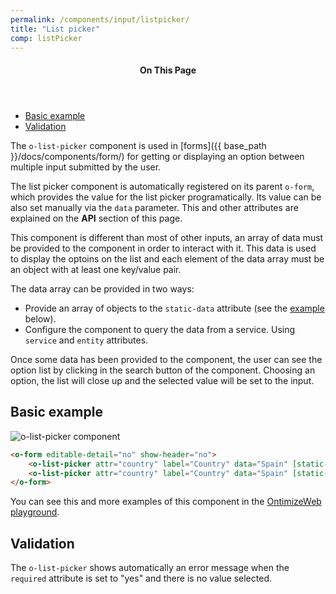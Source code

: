```yaml
---
permalink: /components/input/listpicker/
title: "List picker"
comp: listPicker
---
```


<aside class="sidebar__right">
  <nav class="toc">
      <header><h4 class="nav__title"><i class="fa fa-file-text"></i> On This Page</h4></header>
      <ul class="toc__menu" id="markdown-toc">
        <li><a href="#basic-example" id="markdown-toc-overview">Basic example</a></li>
        <li><a href="#validation">Validation</a></li>
    </ul>
  </nav>
</aside>

The `o-list-picker` component is used in [forms]({{ base_path }}/docs/components/form/) for getting or displaying an option between multiple input submitted by the user.

The list picker component is automatically registered on its parent `o-form`, which provides the value for the list picker programatically. Its value can be also set manually via the `data` parameter. This and other attributes are explained on the **API** section of this page.

This component is different than most of other inputs, an array of data must be provided to the component in order to interact with it. This data is used to display the optoins on the list and each element of the data array must be an object with at least one key/value pair. 

The data array can be provided in two ways:
* Provide an array of objects to the `static-data` attribute (see the [example](#basic-example) below).
* Configure the component to query the data from a service. Using `service` and `entity` attributes.

Once some data has been provided to the component, the user can see the option list by clicking in the search button of the component. Choosing an option, the list will close up and the selected value will be set to the input.

## Basic example
<img src="{{ base_path }}/docs/images/components/inputs/o-list-picker.png" alt="o-list-picker component">

```html
<o-form editable-detail="no" show-header="no">
    <o-list-picker attr="country" label="Country" data="Spain" [static-data]="getStaticData()" value-column="name" columns="id;name" visible-columns="name" read-only="no" required="yes"></o-list-picker>
    <o-list-picker attr="country" label="Country" data="Spain" [static-data]="getStaticData()" value-column="name" columns="id;name" visible-columns="name" enabled="no"></o-list-picker>
</o-form>
```
You can see this and more examples of this component in the [OntimizeWeb playground](https://try.imatia.com/ontimizeweb/playground/main/inputs/listpicker).

## Validation
The `o-list-picker` shows automatically an error message when the `required` attribute is set to "yes" and there is no value selected.
